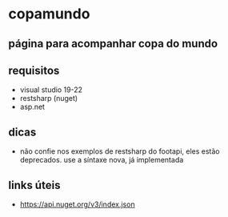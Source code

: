 # copamundo
## página para acompanhar copa do mundo

## requisitos
* visual studio 19-22
* restsharp (nuget)
* asp.net

## dicas
* não confie nos exemplos de restsharp do footapi, eles estão deprecados. use a síntaxe nova, já implementada

## links úteis
* https://api.nuget.org/v3/index.json
